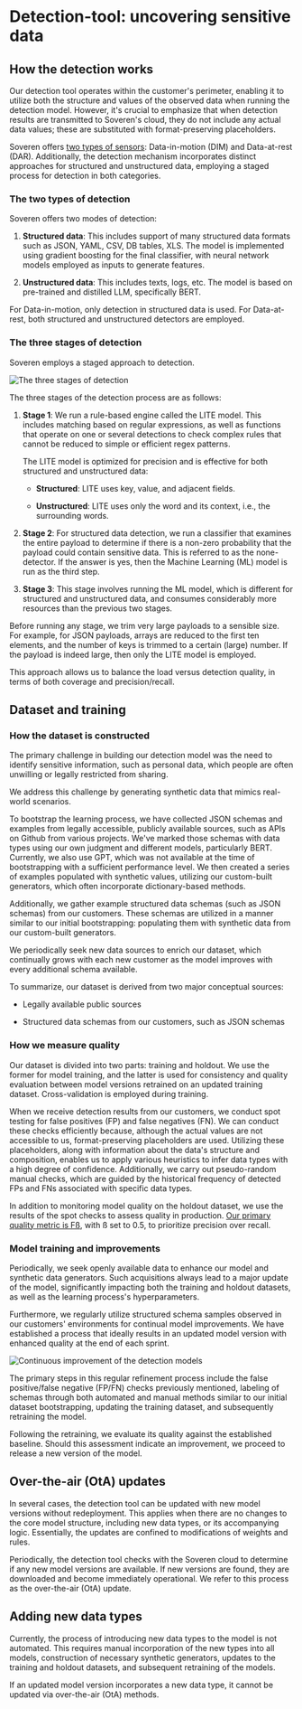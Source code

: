 # Detection-tool: uncovering sensitive data

## How the detection works

Our detection tool operates within the customer's perimeter, enabling it to utilize both the structure and values of the observed data when running the detection model. However, it's crucial to emphasize that when detection results are transmitted to Soveren's cloud, they do not include any actual data values; these are substituted with format-preserving placeholders.

Soveren offers [two types of sensors](../overview/#soveren-sensor): Data-in-motion (DIM) and Data-at-rest (DAR). Additionally, the detection mechanism incorporates distinct approaches for structured and unstructured data, employing a staged process for detection in both categories.

### The two types of detection

Soveren offers two modes of detection:

1. **Structured data**: This includes support of many structured data formats such as JSON, YAML, CSV, DB tables, XLS. The model is implemented using gradient boosting for the final classifier, with neural network models employed as inputs to generate features.

2. **Unstructured data**: This includes texts, logs, etc. The model is based on pre-trained and distilled LLM, specifically BERT.

For Data-in-motion, only detection in structured data is used. For Data-at-rest, both structured and unstructured detectors are employed.

### The three stages of detection

Soveren employs a staged approach to detection.

![The three stages of detection](../../img/architecture/3-stage-detection.png "The three stages of detection")

The three stages of the detection process are as follows:

1. **Stage 1**: We run a rule-based engine called the LITE model. This includes matching based on regular expressions, as well as functions that operate on one or several detections to check complex rules that cannot be reduced to simple or efficient regex patterns.

    The LITE model is optimized for precision and is effective for both structured and unstructured data:

    * **Structured**: LITE uses key, value, and adjacent fields.

    * **Unstructured**: LITE uses only the word and its context, i.e., the surrounding words.

2. **Stage 2**: For structured data detection, we run a classifier that examines the entire payload to determine if there is a non-zero probability that the payload could contain sensitive data. This is referred to as the none-detector. If the answer is yes, then the Machine Learning (ML) model is run as the third step.

3. **Stage 3**: This stage involves running the ML model, which is different for structured and unstructured data, and consumes considerably more resources than the previous two stages.

Before running any stage, we trim very large payloads to a sensible size. For example, for JSON payloads, arrays are reduced to the first ten elements, and the number of keys is trimmed to a certain (large) number. If the payload is indeed large, then only the LITE model is employed.

This approach allows us to balance the load versus detection quality, in terms of both coverage and precision/recall.

## Dataset and training

### How the dataset is constructed

The primary challenge in building our detection model was the need to identify sensitive information, such as personal data, which people are often unwilling or legally restricted from sharing.

We address this challenge by generating synthetic data that mimics real-world scenarios.

To bootstrap the learning process, we have collected JSON schemas and examples from legally accessible, publicly available sources, such as APIs on Github from various projects. We've marked those schemas with data types using our own judgment and different models, particularly BERT. Currently, we also use GPT, which was not available at the time of bootstrapping with a sufficient performance level. We then created a series of examples populated with synthetic values, utilizing our custom-built generators, which often incorporate dictionary-based methods.

Additionally, we gather example structured data schemas (such as JSON schemas) from our customers. These schemas are utilized in a manner similar to our initial bootstrapping: populating them with synthetic data from our custom-built generators.

We periodically seek new data sources to enrich our dataset, which continually grows with each new customer as the model improves with every additional schema available.

To summarize, our dataset is derived from two major conceptual sources:

* Legally available public sources

* Structured data schemas from our customers, such as JSON schemas

### How we measure quality

Our dataset is divided into two parts: training and holdout. We use the former for model training, and the latter is used for consistency and quality evaluation between model versions retrained on an updated training dataset. Cross-validation is employed during training.

When we receive detection results from our customers, we conduct spot testing for false positives (FP) and false negatives (FN). We can conduct these checks efficiently because, although the actual values are not accessible to us, format-preserving placeholders are used. Utilizing these placeholders, along with information about the data's structure and composition, enables us to apply various heuristics to infer data types with a high degree of confidence. Additionally, we carry out pseudo-random manual checks, which are guided by the historical frequency of detected FPs and FNs associated with specific data types.

In addition to monitoring model quality on the holdout dataset, we use the results of the spot checks to assess quality in production. [Our primary quality metric is Fß](https://en.wikipedia.org/wiki/F-score#F%CE%B2_score), with ß set to 0.5, to prioritize precision over recall.

### Model training and improvements

Periodically, we seek openly available data to enhance our model and synthetic data generators. Such acquisitions always lead to a major update of the model, significantly impacting both the training and holdout datasets, as well as the learning process's hyperparameters.

Furthermore, we regularly utilize structured schema samples observed in our customers' environments for continual model improvements. We have established a process that ideally results in an updated model version with enhanced quality at the end of each sprint.

![Continuous improvement of the detection models](../../img/architecture/continuous-detection-improvement.png "Continuous improvement of the detection models")

The primary steps in this regular refinement process include the false positive/false negative (FP/FN) checks previously mentioned, labeling of schemas through both automated and manual methods similar to our initial dataset bootstrapping, updating the training dataset, and subsequently retraining the model.

Following the retraining, we evaluate its quality against the established baseline. Should this assessment indicate an improvement, we proceed to release a new version of the model.

## Over-the-air (OtA) updates

In several cases, the detection tool can be updated with new model versions without redeployment. This applies when there are no changes to the core model structure, including new data types, or its accompanying logic. Essentially, the updates are confined to modifications of weights and rules.

Periodically, the detection tool checks with the Soveren cloud to determine if any new model versions are available. If new versions are found, they are downloaded and become immediately operational. We refer to this process as the over-the-air (OtA) update.

## Adding new data types

Currently, the process of introducing new data types to the model is not automated. This requires manual incorporation of the new types into all models, construction of necessary synthetic generators, updates to the training and holdout datasets, and subsequent retraining of the models.

If an updated model version incorporates a new data type, it cannot be updated via over-the-air (OtA) methods.